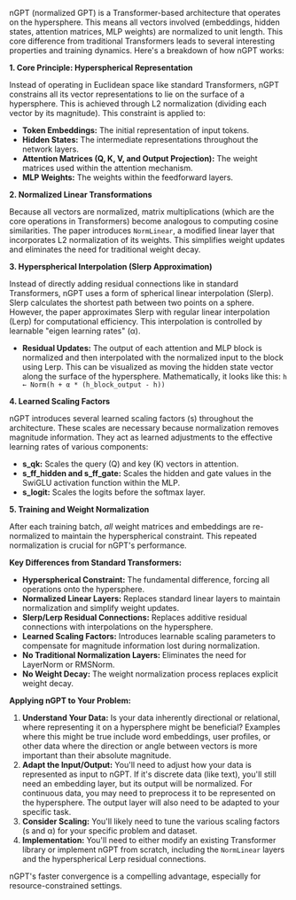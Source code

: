 nGPT (normalized GPT) is a Transformer-based architecture that operates on the hypersphere.  This means all vectors involved (embeddings, hidden states, attention matrices, MLP weights) are normalized to unit length. This core difference from traditional Transformers leads to several interesting properties and training dynamics.  Here's a breakdown of how nGPT works:

**1. Core Principle: Hyperspherical Representation**

Instead of operating in Euclidean space like standard Transformers, nGPT constrains all its vector representations to lie on the surface of a hypersphere. This is achieved through L2 normalization (dividing each vector by its magnitude).  This constraint is applied to:

* **Token Embeddings:**  The initial representation of input tokens.
* **Hidden States:**  The intermediate representations throughout the network layers.
* **Attention Matrices (Q, K, V, and Output Projection):** The weight matrices used within the attention mechanism.
* **MLP Weights:**  The weights within the feedforward layers.

**2. Normalized Linear Transformations**

Because all vectors are normalized, matrix multiplications (which are the core operations in Transformers) become analogous to computing cosine similarities.  The paper introduces `NormLinear`, a modified linear layer that incorporates L2 normalization of its weights. This simplifies weight updates and eliminates the need for traditional weight decay.

**3. Hyperspherical Interpolation (Slerp Approximation)**

Instead of directly adding residual connections like in standard Transformers, nGPT uses a form of spherical linear interpolation (Slerp).  Slerp calculates the shortest path between two points on a sphere.  However, the paper approximates Slerp with regular linear interpolation (Lerp) for computational efficiency. This interpolation is controlled by learnable "eigen learning rates" (α).

* **Residual Updates:** The output of each attention and MLP block is normalized and then interpolated with the normalized input to the block using Lerp.  This can be visualized as moving the hidden state vector along the surface of the hypersphere.  Mathematically, it looks like this: `h ← Norm(h + α * (h_block_output - h))`

**4. Learned Scaling Factors**

nGPT introduces several learned scaling factors (s) throughout the architecture. These scales are necessary because normalization removes magnitude information.  They act as learned adjustments to the effective learning rates of various components:

* **s_qk:** Scales the query (Q) and key (K) vectors in attention.
* **s_ff_hidden and s_ff_gate:** Scales the hidden and gate values in the SwiGLU activation function within the MLP.
* **s_logit:** Scales the logits before the softmax layer.

**5. Training and Weight Normalization**

After each training batch, *all* weight matrices and embeddings are re-normalized to maintain the hyperspherical constraint.  This repeated normalization is crucial for nGPT's performance.

**Key Differences from Standard Transformers:**

* **Hyperspherical Constraint:**  The fundamental difference, forcing all operations onto the hypersphere.
* **Normalized Linear Layers:** Replaces standard linear layers to maintain normalization and simplify weight updates.
* **Slerp/Lerp Residual Connections:**  Replaces additive residual connections with interpolations on the hypersphere.
* **Learned Scaling Factors:**  Introduces learnable scaling parameters to compensate for magnitude information lost during normalization.
* **No Traditional Normalization Layers:** Eliminates the need for LayerNorm or RMSNorm.
* **No Weight Decay:** The weight normalization process replaces explicit weight decay.

**Applying nGPT to Your Problem:**

1. **Understand Your Data:** Is your data inherently directional or relational, where representing it on a hypersphere might be beneficial?  Examples where this might be true include word embeddings, user profiles, or other data where the direction or angle between vectors is more important than their absolute magnitude.
2. **Adapt the Input/Output:** You'll need to adjust how your data is represented as input to nGPT.  If it's discrete data (like text), you'll still need an embedding layer, but its output will be normalized.  For continuous data, you may need to preprocess it to be represented on the hypersphere.  The output layer will also need to be adapted to your specific task.
3. **Consider Scaling:** You'll likely need to tune the various scaling factors (s and α) for your specific problem and dataset.
4. **Implementation:**  You'll need to either modify an existing Transformer library or implement nGPT from scratch, including the `NormLinear` layers and the hyperspherical Lerp residual connections.


nGPT's faster convergence is a compelling advantage, especially for resource-constrained settings.